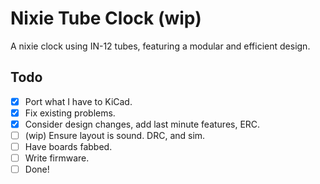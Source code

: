 # Nixie Tube Clock (wip)

A nixie clock using IN-12 tubes, featuring a modular and efficient design. 

## Todo
- [x] Port what I have to KiCad.
- [x] Fix existing problems.
- [x] Consider design changes, add last minute features, ERC.
- [ ] (wip) Ensure layout is sound. DRC, and sim.
- [ ] Have boards fabbed.
- [ ] Write firmware.
- [ ] Done!
